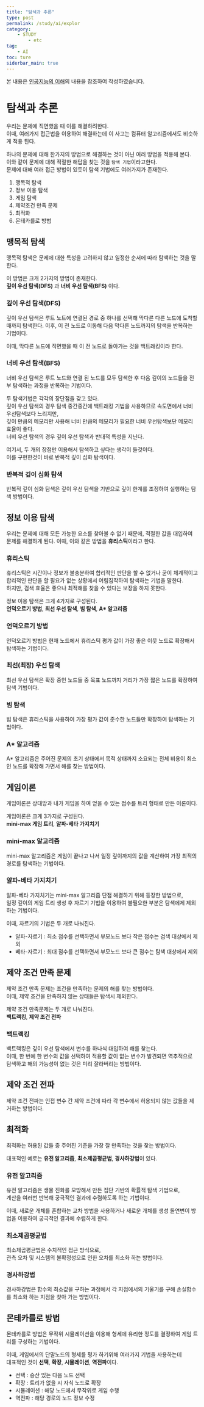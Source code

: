 ```yaml
---
title: "탐색과 추론"
type: post
permalink: /study/ai/explor
category: 
    - STUDY
        - etc
tag:
    - AI
toc: ture
siderbar_main: true
---
```

본 내용은 [인공지능의 이해](https://www.edwith.org/knusw-ai)의 내용을 참조하여 작성하였습니다.  

# 탐색과 추론
우리는 문제에 직면했을 때 이를 해결하려한다.  
이때, 여러가지 접근법을 이용하여 해결하는데 이 사고는 컴퓨터 알고리즘에서도 비슷하게 적용 된다.  

하나의 문제에 대해 한가지의 방법으로 해결하는 것이 아닌 여러 방법을 적용해 본다.  
이와 같이 문제에 대해 적절한 해답을 찾는 것을 `탐색 기법`이라고한다.  
문제에 대해 여러 접근 방법이 있듯이 탐색 기법에도 여러가지가 존재한다.  

1. 맹목적 탐색
2. 정보 이용 탐색
3. 게임 탐색
4. 제약조건 만족 문제
5. 최적화
6. 몬테카를로 방법

## 맹목적 탐색
맹목적 탐색은 문제에 대한 특성을 고려하지 않고 일정한 순서에 따라 탐색하는 것을 말한다.  

이 방법은 크개 2가지의 방법이 존재한다.   
**깊이 우선 탐색(DFS)** 과 **너비 우선 탐색(BFS)** 이다. 

### 깊이 우선 탐색(DFS)
깊이 우선 탐색은 루트 노트에 연결된 경로 중 하나를 선택해 막다른 다른 노드에 도착할 때까지 탐색한다. 이후, 이 전 노드로 이동해 다음 막다른 노드까지의 탐색을 반복하는 기법이다.  

이때, 막다른 노드에 직면했을 때 이 전 노드로 돌아가는 것을 백트래킹이라 한다.  

### 너비 우선 탐색(BFS)
너비 우선 탐색은 루트 노드와 연결 된 노드를 모두 탐색한 후 다음 깊이의 노드들을 전부 탐색하는 과정을 반복하는 기법이다.  

두 탐색기법은 각각의 장단점을 갖고 있다.  
깊이 우선 탐색의 경우 탐색 중간중간에 백트래킹 기법을 사용하므로 속도면에서 너비 우선탐색보다 느리지만,  
깊이 만큼의 메모리만 사용해 너비 만큼의 메모리가 필요한 너비 우선탐색보단 메모리 효율이 좋다.  
너비 우선 탐색의 경우 깊이 우선 탐색과 반대적 특성을 지닌다.  

여기서, 두 개의 장점만 이용해서 탐색하고 싶다는 생각이 들것이다.  
이를 구현한것이 바로  반복적 깊이 심화 탐색이다.  

### 반복적 깊이 심화 탐색
반복적 깊이 심화 탐색은 깊이 우선 탐색을 기반으로 깊이 한계를 조정하여 실행하는 탐색 방법이다. 

## 정보 이용 탐색
우리는 문제에 대해 모든 가능한 요소를 찾아볼 수 없기 때문에, 적절한 값을 대입하여 문제를 해결하게 된다.
이때, 이와 같은 방법을 **휴리스틱**이라고 한다.  

### 휴리스틱
휴리스틱은 시간이나 정보가 불충분하여 합리적인 판단을 할 수 없거나 굳이 체계적이고 합리적인 판단을 할 필요가 없는 상황에서 어림짐작하여 탐색하는 기법을 말한다.  
하지만, 검색 효율은 좋으나 최적해를 찾을 수 있다는 보장을 하지 못한다.  

정보 이용 탐색은 크게 4가지로 구성된다.  
**언덕오르기 방법**, **최선 우선 탐색**, **빔 탐색**, __A* 알고리즘__

### 언덕오르기 방법
언덕오르기 방법은 현재 노드에서 휴리스틱 평가 값이 가장 좋은 이웃 노드로 확장해서 탐색하는 기법이다. 

### 최선(최장) 우선 탐색
최선 우선 탐색은 확장 중인 노드들 중 목표 노드까지 거리가 가장 짧은 노드를 확장하여 탐색 기법이다.  

### 빔 탐색
빔 탐색은 휴리스틱을 사용하여 가장 평가 값이 준수한 노드들만 확장하여 탐색하는 기법이다.  

### A* 알고리즘
A* 알고리즘은 주어진 문제의 초기 상태에서 목적 상태까지 소요되는 전체 비용이 최소인 노드를 확장해 가면서 해를 찾는 방법이다.  

## 게임이론
게임이론은 상대방과 내가 게임을 하여 얻을 수 있는 점수를 트리 형태로 만든 이론이다.  

게임이론은 크게 3가지로 구성된다.  
**mini-max 게임 트리**, **알파-베타 가지치기**  

### mini-max 알고리즘
mini-max 알고리즘은 게임이 끝나고 나서 일정 깊이까지의 값을 계산하여 가장 최적의 경로를 탐색하는 기법이다.  

### 알파-베타 가지치기
알파-베타 가지치기는 mini-max 알고리즘 단점 해결하기 위해 등장한 방법으로,  
일정 깊이의 게임 트리 생성 후 자르기 기법을 이용하여 불필요한 부분은 탐색에제 제외하는 기법이다.  

이때, 자르기의 기법은 두 개로 나눠진다.  
- 알파-자르기 : 최소 점수를 선택하면서 부모노드 보다 작은 점수는 검색 대상에서 제외  
- 베타-자르기 : 최대 점수를 선택하면서 부모노드 보다 큰 점수는 탐색 대상에서 제외  

## 제약 조건 만족 문제
제약 조건 만족 문제는 조건을 만족하는 문제의 해를 찾는 방법이다.  
이때, 제약 조건을 만족하지 않는 상태들은 탐색시 제외한다.  

제약 조건 만족문제는 두 개로 나눠진다.  
**백트랙킹**, **제약 조건 전파**  

### 백트랙킹
백트랙킹은 깊이 우선 탐색에서 변수를 하나식 대입하여 해를 찾는다.  
이때, 한 번에 한 변수의 값을 선택하여 적용할 값이 없는 변수가 발견되면 역추적으로 탐색하고 해의 가능성이 없는 것은 미리 잘라버리는 방법이다.  

## 제약 조건 전파
제약 조건 전파는 인접 변수 간 제약 조건에 따라 각 변수에서 허용되지 않는 값들을 제거하는 방법이다.  

## 최적화
최적화는 허용된 값들 중 주어진 기준을 가장 잘 만족하는 것을 찾는 방법이다.  

대표적인 예로는 
**유전 알고리즘**, **최소제곱평균법**, **경사하강법**이 있다.  

### 유전 알고리즘
유전 알고리즘은 생물 진화를 모방해서 만든 집단 기반의 확률적 탐색 기법으로,   
계산을 여러번 반복해 궁극적인 결과에 수렴하도록 하는 기법이다. 

이때, 새로운 개체를 혼합하는 교차 방법을 사용하거나 새로운 개체를 생성 돌연변이 방법을 이용하여 궁극적인 결과에 수렴하게 한다.  

### 최소제곱평균법
최소제곱평균법은 수치적인 접근 방식으로,  
관측 오차 및 시스템의 불확정성으로 인한 오차를 최소화 하는 방법이다.  

### 경사하강법
경사하강법은 함수의 최소값을 구하는 과정에서 각 지점에서의 기울기를 구해 손실함수를 최소화 하는 지점을 찾아 가는 방법이다.  


## 몬테카를로 방법
몬테카를로 방법은 무작위 시뮬레이션을 이용해 형세에 유리한 정도를 결정하여 게임 트리를 구성하는 기법이다.  

이때, 게임에서의 단말노드의 형세를 평가 하기위해 여러가지 기법을 사용하는데  
대표적인 것이 **선택**, **확장**, **시뮬레이션**, **역전파**이다.

- 선택 : 승산 있는 다음 노드 선택
- 확장 : 트리가 없을 시 자식 노드로 확장
- 시뮬레이션 : 해당 노드에서 무작위로 게임 수행
- 역전파 : 해당 경로의 노드 정보 수정